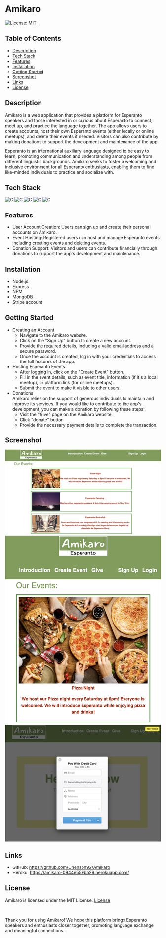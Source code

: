 # Amikaro

[![License: MIT](https://img.shields.io/badge/License-MIT-yellow.svg)](https://opensource.org/licenses/MIT)

## Table of Contents

- [Description](#description)
- [Tech Stack](#tech-stack)
- [Features](#features)
- [Installation](#installation)
- [Getting Started](#getting-started)
- [Screenshot](#screenshot)
- [Links](#links)
- [License](#license)

## Description

Amikaro is a web application that provides a platform for Esperanto speakers and those interested in or curious about Esperanto to connect, meet up, and practice the language together. The app allows users to create accounts, host their own Esperanto events (either locally or online meetups), and delete their events if needed. Visitors can also contribute by making donations to support the development and maintenance of the app.

Esperanto is an international auxiliary language designed to be easy to learn, promoting communication and understanding among people from different linguistic backgrounds. Amikaro seeks to foster a welcoming and inclusive environment for all Esperanto enthusiasts, enabling them to find like-minded individuals to practice and socialize with.

## Tech Stack

<p >
    <img alt="C" src="https://img.shields.io/badge/React-20232A?style=for-the-badge&logo=react&logoColor=61DAFB">
    <img alt="C" src="https://img.shields.io/badge/node.js-%2343853D.svg?style=for-the-badge&logo=node.js&logoColor=white">
    <img alt="C" src="https://img.shields.io/badge/express.js-%23404d59.svg?style=for-the-badge">
    <img alt="C" src="https://img.shields.io/badge/MongoDB-%234ea94b.svg?style=for-the-badge&logo=mongodb&logoColor=white">
    <img alt="C" src="https://img.shields.io/badge/CSS-%231572B6.svg?style=for-the-badge&logo=css3&logoColor=white">
 </p>

## Features

- User Account Creation: Users can sign up and create their personal accounts on Amikaro.
- Event Hosting: Registered users can host and manage Esperanto events including creating events and deleting events.
- Donation Support: Visitors and users can contribute financially through donations to support the app's development and maintenance.

## Installation

- Node.js
- Express
- NPM
- MongoDB
- Stripe account

## Getting Started

- Creating an Account
  - Navigate to the Amikaro website.
  - Click on the "Sign Up" button to create a new account.
  - Provide the required details, including a valid email address and a secure password.
  - Once the account is created, log in with your credentials to access the full features of the app.
- Hosting Esperanto Events
  - After logging in, click on the "Create Event" button.
  - Fill in the event details, such as event title, information (if it's a local meetup), or platform link (for online meetups).
  - Submit the event to make it visible to other users.
- Donations
  <br>
  Amikaro relies on the support of generous individuals to maintain and improve its services. If you would like to contribute to the app's development, you can make a donation by following these steps:
  - Visit the "Give" page on the Amikaro website.
  - Click "donate" button
  - Provide the necessary payment details to complete the transaction.

## Screenshot

![Homepage-large](./client/src/assest/app-large.png)
![Homepage-small](./client/src/assest/app-small.png)
![payment](./client/src/assest/payment.png)

## Links

- GitHub: https://github.com/Chenson92/Amikaro
- Heroku: https://amikaro-0944e559ba29.herokuapp.com/

## License

Amikaro is licensed under the MIT License.
[License](https://opensource.org/licenses/MIT)

##

<br>
Thank you for using Amikaro! We hope this platform brings Esperanto speakers and enthusiasts closer together, promoting language exchange and meaningful connections.
